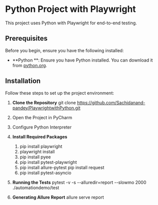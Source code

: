 # Python Project with Playwright

This project uses Python with Playwright for end-to-end testing.

## Prerequisites

Before you begin, ensure you have the following installed:

- **Python **: Ensure you have Python installed. You can download it from [python.org](https://www.python.org/downloads/).

## Installation

Follow these steps to set up the project environment:

1. **Clone the Repository**
   git clone https://github.com/Sachidanand-pandey/PlaywrightwithPython.git


2. Open the Project in PyCharm 

3. Configure Python Interpreter


4. **Install Required Packages**
   1. pip install playwright  
   2. playwright install
   3. pip install pyee
   4. pip install pytest-playwright 
   5. pip install allure-pytest pip install request
   6. pip install pytest-asyncio           

5. **Running the Tests**
   pytest -v -s --alluredir=report --slowmo 2000 ./automationdemo/test


6. **Generating Allure Report**
   allure serve report
